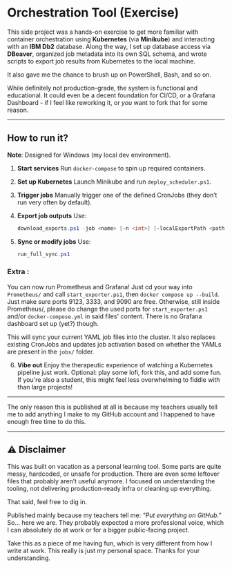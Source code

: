 # Orchestration Tool (Exercise)

This side project was a hands-on exercise to get more familiar with container orchestration using **Kubernetes** (via **Minikube**) and interacting with an **IBM Db2** database. Along the way, I set up database access via **DBeaver**, organized job metadata into its own SQL schema, and wrote scripts to export job results from Kubernetes to the local machine.

It also gave me the chance to brush up on PowerShell, Bash, and so on.

While definitely not production-grade, the system is functional and educational. It could even be a decent foundation for CI/CD, or a Grafana Dashboard - if I feel like reworking it, or *you* want to fork that for some reason.

---

## How to run it?

**Note**: Designed for Windows (my local dev environment).

1. **Start services**
   Run `docker-compose` to spin up required containers.

2. **Set up Kubernetes**
   Launch Minikube and run `deploy_scheduler.ps1`.

3. **Trigger jobs**
   Manually trigger one of the defined CronJobs (they don’t run very often by default).

4. **Export job outputs**
   Use:

   ```powershell
   download_exports.ps1 -job <name> [-n <int>] [-localExportPath <path>]
   ```

5. **Sync or modify jobs**
   Use:

   ```powershell
   run_full_sync.ps1
   ```

### Extra :
You can now run Prometheus and Grafana! Just cd your way into `Prometheus/` and call `start_exporter.ps1`, then `docker compose up --build`. Just make sure ports 9123, 3333, and 9090 are free. Otherwise, still inside Prometheus/, please do change the used ports for  `start_exporter.ps1` and/or `docker-compose.yml` in said files' content. There is no Grafana dashboard set up (yet?) though.

   This will sync your current YAML job files into the cluster.
   It also replaces existing CronJobs and updates job activation based on whether the YAMLs are present in the `jobs/` folder.

6. **Vibe out**
   Enjoy the therapeutic experience of watching a Kubernetes pipeline just work.
   Optional: play some lofi, fork this, and add some fun.
   If you're also a student, this might feel less overwhelming to fiddle with than large projects!

---

The only reason this is published at all is because my teachers usually tell me to add anything I make to my GitHub account and I happened to have enough free time to do this.

---

## ⚠️ Disclaimer

This was built on vacation as a personal learning tool.
Some parts are quite messy, hardcoded, or unsafe for production.
There are even some leftover files that probably aren’t useful anymore.
I focused on understanding the tooling, not delivering production-ready infra or cleaning up everything.

That said, feel free to dig in.

Published mainly because my teachers tell me: *"Put everything on GitHub."*
So... here we are. They probably expected a more professional voice, which I can absolutely do at work or for a bigger public-facing project.

Take this as a piece of me having fun, which is very different from how I write at work.
This really is just my personal space. Thanks for your understanding.
